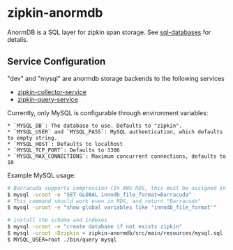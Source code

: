 # zipkin-anormdb

AnormDB is a SQL layer for zipkin span storage.
See [sql-databases](https://github.com/openzipkin/zipkin/blob/master/doc/sql-databases.db) for details.

## Service Configuration

"dev" and "mysql" are anormdb storage backends to the following services
* [zipkin-collector-service](https://github.com/openzipkin/zipkin/blob/master/zipkin-collector-service/README.md)
* [zipkin-query-service](https://github.com/openzipkin/zipkin/blob/master/zipkin-query-service/README.md)

Currently, only MySQL is configurable through environment variables:

    * `MYSQL_DB`: The database to use. Defaults to "zipkin".
    * `MYSQL_USER` and `MYSQL_PASS`: MySQL authentication, which defaults to empty string.
    * `MYSQL_HOST`: Defaults to localhost
    * `MYSQL_TCP_PORT`: Defaults to 3306
    * `MYSQL_MAX_CONNECTIONS`: Maximum concurrent connections, defaults to 10

Example MySQL usage:
```bash
# Barracuda supports compression (In AWS RDS, this must be assigned in a parameter group)
$ mysql -uroot -e "SET GLOBAL innodb_file_format=Barracuda"
# This command should work even in RDS, and return "Barracuda"
$ mysql -uroot -e "show global variables like 'innodb_file_format'"

# install the schema and indexes
$ mysql -uroot -e "create database if not exists zipkin"
$ mysql -uroot -Dzipkin < zipkin-anormdb/src/main/resources/mysql.sql
$ MYSQL_USER=root ./bin/query mysql
```
